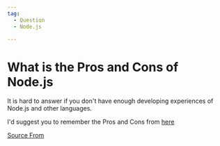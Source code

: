 ```yaml
---
tag:
  - Question
  - Node.js

---
```

  
# What is the Pros and Cons of Node.js

It is hard to answer if you don't have enough developing experiences of Node.js and other languages.

I'd suggest you to remember the Pros and Cons from [here](http://voidcanvas.com/describing-node-js/)


[Source From](https://bigfrontend.dev/question/What-is-the-Pros-and-Cons-of-Node.js)

  